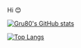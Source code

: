 Hi 😊

<!---
Gru80/Gru80 is a ✨ special ✨ repository because its `README.md` (this file) appears on your GitHub profile.
You can click the Preview link to take a look at your changes.
--->

[![Gru80's GitHub stats](https://github-readme-stats.vercel.app/api?username=Gru80&count_private=true&show_icons=true&theme=transparent&border_radius=10&hide_rank=true)](https://github.com/anuraghazra/github-readme-stats)

[![Top Langs](https://github-readme-stats.vercel.app/api/top-langs/?username=Gru80&layout=compact&count_private=true&show_icons=true&theme=transparent&langs_count=10&border_radius=10)](https://github.com/anuraghazra/github-readme-stats)
